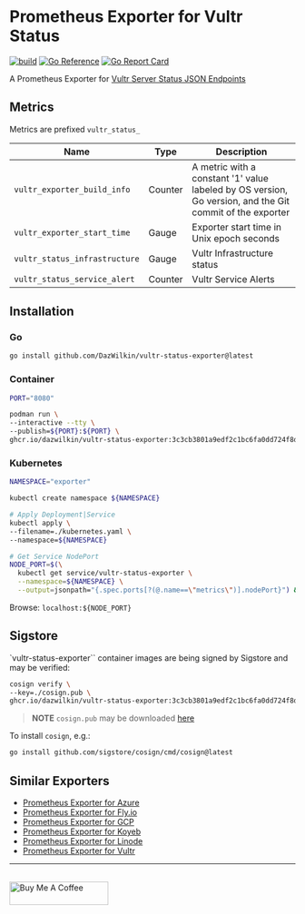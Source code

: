# Prometheus Exporter for Vultr Status

[![build](https://github.com/DazWilkin/vultr-status-exporter/actions/workflows/build.yml/badge.svg)](https://github.com/DazWilkin/vultr-status-exporter/actions/workflows/build.yml)
[![Go Reference](https://pkg.go.dev/badge/github.com/DazWilkin/vultr-status-exporter.svg)](https://pkg.go.dev/github.com/DazWilkin/vultr-status-exporter)
[![Go Report Card](https://goreportcard.com/badge/github.com/DazWilkin/vultr-status-exporter)](https://goreportcard.com/report/github.com/DazWilkin/vultr-status-exporter)

A Prometheus Exporter for [Vultr Server Status JSON Endpoints](https://www.vultr.com/docs/vultr-server-status-json-endpoints)

## Metrics

Metrics are prefixed `vultr_status_`

|Name|Type|Description|
|----|----|-----------|
|`vultr_exporter_build_info`|Counter|A metric with a constant '1' value labeled by OS version, Go version, and the Git commit of the exporter|
|`vultr_exporter_start_time`|Gauge|Exporter start time in Unix epoch seconds|
|`vultr_status_infrastructure`|Gauge|Vultr Infrastructure status|
|`vultr_status_service_alert`|Counter|Vultr Service Alerts|

## Installation

### Go

```bash
go install github.com/DazWilkin/vultr-status-exporter@latest
```

### Container

```bash
PORT="8080"

podman run \
--interactive --tty \
--publish=${PORT}:${PORT} \
ghcr.io/dazwilkin/vultr-status-exporter:3c3cb3801a9edf2c1bc6fa0dd724f8dc55144ba3
```

### Kubernetes

```bash
NAMESPACE="exporter"

kubectl create namespace ${NAMESPACE}

# Apply Deployment|Service
kubectl apply \
--filename=./kubernetes.yaml \
--namespace=${NAMESPACE}

# Get Service NodePort
NODE_PORT=$(\
  kubectl get service/vultr-status-exporter \
  --namespace=${NAMESPACE} \
  --output=jsonpath="{.spec.ports[?(@.name==\"metrics\")].nodePort}") && echo ${NODE_PORT}
```

Browse: `localhost:${NODE_PORT}`

## Sigstore

`vultr-status-exporter`` container images are being signed by Sigstore and may be verified:

```bash
cosign verify \
--key=./cosign.pub \
ghcr.io/dazwilkin/vultr-status-exporter:3c3cb3801a9edf2c1bc6fa0dd724f8dc55144ba3
```

> **NOTE** `cosign.pub` may be downloaded [here](./cosign.pub)

To install `cosign`, e.g.:

```bash
go install github.com/sigstore/cosign/cmd/cosign@latest
```

## Similar Exporters

+ [Prometheus Exporter for Azure](https://github.com/DazWilkin/azure-exporter)
+ [Prometheus Exporter for Fly.io](https://github.com/DazWilkin/fly-exporter)
+ [Prometheus Exporter for GCP](https://github.com/DazWilkin/gcp-exporter)
+ [Prometheus Exporter for Koyeb](https://github.com/DazWilkin/koyeb-exporter)
+ [Prometheus Exporter for Linode](https://github.com/DazWilkin/linode-exporter)
+ [Prometheus Exporter for Vultr](https://github.com/DazWilkin/vultr-exporter)

<hr/>
<br/>
<a href="https://www.buymeacoffee.com/dazwilkin" target="_blank"><img src="https://cdn.buymeacoffee.com/buttons/default-orange.png" alt="Buy Me A Coffee" height="41" width="174"></a>